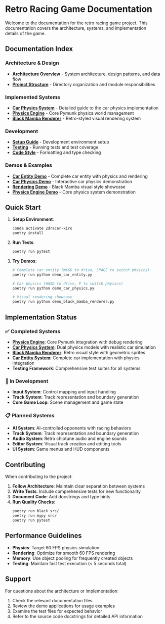# Retro Racing Game Documentation

Welcome to the documentation for the retro racing game project. This documentation covers the architecture, systems, and implementation details of the game.

## Documentation Index

### Architecture & Design
- **[Architecture Overview](architecture.md)** - System architecture, design patterns, and data flow
- **[Project Structure](../README.md#project-structure)** - Directory organization and module responsibilities

### Implemented Systems
- **[Car Physics System](car-physics.md)** - Detailed guide to the car physics implementation
- **[Physics Engine](../src/physics/physics_engine.py)** - Core Pymunk physics world management
- **[Black Mamba Renderer](../src/rendering/black_mamba_renderer.py)** - Retro-styled visual rendering system

### Development
- **[Setup Guide](../README.md#development-setup)** - Development environment setup
- **[Testing](../README.md#testing)** - Running tests and test coverage
- **[Code Style](../README.md#code-formatting)** - Formatting and type checking

### Demos & Examples

- **[Car Entity Demo](../demo_car_entity.py)** - Complete car entity with physics and rendering
- **[Car Physics Demo](../demo_car_physics.py)** - Interactive car physics demonstration
- **[Rendering Demo](../demo_black_mamba_renderer.py)** - Black Mamba visual style showcase
- **[Physics Engine Demo](../demo_physics_engine.py)** - Core physics system demonstration

## Quick Start

1. **Setup Environment**:
   ```bash
   conda activate 2dracer-kiro
   poetry install
   ```

2. **Run Tests**:
   ```bash
   poetry run pytest
   ```

3. **Try Demos**:

   ```bash
   # Complete car entity (WASD to drive, SPACE to switch physics)
   poetry run python demo_car_entity.py
   
   # Car physics (WASD to drive, P to switch physics)
   poetry run python demo_car_physics.py
   
   # Visual rendering showcase
   poetry run python demo_black_mamba_renderer.py
   ```

## Implementation Status

### ✅ Completed Systems

- **[Physics Engine](../src/physics/physics_engine.py)**: Core Pymunk integration with debug rendering
- **[Car Physics System](car-physics.md)**: Dual physics models with realistic car simulation  
- **[Black Mamba Renderer](../src/rendering/black_mamba_renderer.py)**: Retro visual style with geometric sprites
- **[Car Entity System](car-entity.md)**: Complete car implementation with physics integration
- **Testing Framework**: Comprehensive test suites for all systems

### 🚧 In Development

- **Input System**: Control mapping and input handling
- **Track System**: Track representation and boundary generation
- **Core Game Loop**: Scene management and game state

### 📋 Planned Systems
- **AI System**: AI-controlled opponents with racing behaviors
- **Track System**: Track representation and boundary generation
- **Audio System**: Retro chiptune audio and engine sounds
- **Editor System**: Visual track creation and editing tools
- **UI System**: Game menus and HUD components

## Contributing

When contributing to the project:

1. **Follow Architecture**: Maintain clear separation between systems
2. **Write Tests**: Include comprehensive tests for new functionality
3. **Document Code**: Add docstrings and type hints
4. **Run Quality Checks**:
   ```bash
   poetry run black src/
   poetry run mypy src/
   poetry run pytest
   ```

## Performance Guidelines

- **Physics**: Target 60 FPS physics simulation
- **Rendering**: Optimize for smooth 60 FPS rendering
- **Memory**: Use object pooling for frequently created objects
- **Testing**: Maintain fast test execution (< 5 seconds total)

## Support

For questions about the architecture or implementation:

1. Check the relevant documentation files
2. Review the demo applications for usage examples
3. Examine the test files for expected behavior
4. Refer to the source code docstrings for detailed API information